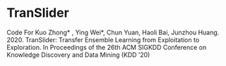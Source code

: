 # TranSlider
Code For Kuo Zhong* , Ying Wei*, Chun Yuan, Haoli Bai, Junzhou Huang. 2020. TranSlider: Transfer Ensemble Learning from Exploitation to Exploration. In Proceedings of the 26th ACM SIGKDD Conference on Knowledge Discovery and Data Mining (KDD ’20)
